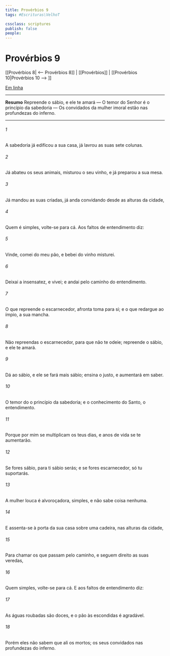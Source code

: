 ```yaml
---
title: Provérbios 9
tags: #Escrituras\VelhoT

cssclass: scriptures
publish: false
people:
---
```


# Provérbios 9
[[Provérbios 8| <-- Provérbios 8]] | [[Provérbios]] | [[Provérbios 10|Provérbios 10 --> ]]

[Em linha](https://churchofjesuschrist.org/study/scriptures/ot/prov/9?lang=por)

---
__Resumo__
Repreende o sábio, e ele te amará — O temor do Senhor é o princípio da sabedoria — Os convidados da mulher imoral estão nas profundezas do inferno.

---
###### 1 
A sabedoria já edificou a sua casa, já lavrou as suas sete colunas.

###### 2 
Já abateu os seus animais, misturou o seu vinho, e já preparou a sua mesa.

###### 3 
Já mandou as suas criadas, já anda convidando desde as alturas da cidade, 

###### 4 
Quem é simples, volte-se para cá. Aos faltos de entendimento diz:

###### 5 
Vinde, comei do meu pão, e bebei do vinho  misturei.

###### 6 
Deixai a insensatez, e vivei; e andai pelo caminho do entendimento.

###### 7 
O que repreende o escarnecedor, afronta toma para si; e o que redargue ao ímpio,  a sua mancha.

###### 8 
Não repreendas o escarnecedor, para que não te odeie; repreende o sábio, e ele te amará.

###### 9 
Dá ao sábio, e ele se fará mais sábio; ensina o justo, e aumentará em saber.

###### 10 
O temor do   o princípio da sabedoria; e o conhecimento do Santo, o entendimento.

###### 11 
Porque por mim se multiplicam os teus dias, e anos de vida se te aumentarão.

###### 12 
Se fores sábio, para ti sábio serás; e se fores escarnecedor, só tu  suportarás.

###### 13 
A mulher louca é alvoroçadora,  simples, e não sabe coisa nenhuma.

###### 14 
E assenta-se à porta da sua casa sobre uma cadeira, nas alturas da cidade,

###### 15 
Para chamar os que passam pelo caminho, e seguem direito as suas veredas, 

###### 16 
Quem  simples, volte-se para cá. E aos faltos de entendimento diz:

###### 17 
As águas roubadas são doces, e o pão  às escondidas é agradável.

###### 18 
Porém eles não sabem que ali  os mortos; os seus convidados  nas profundezas do inferno.

